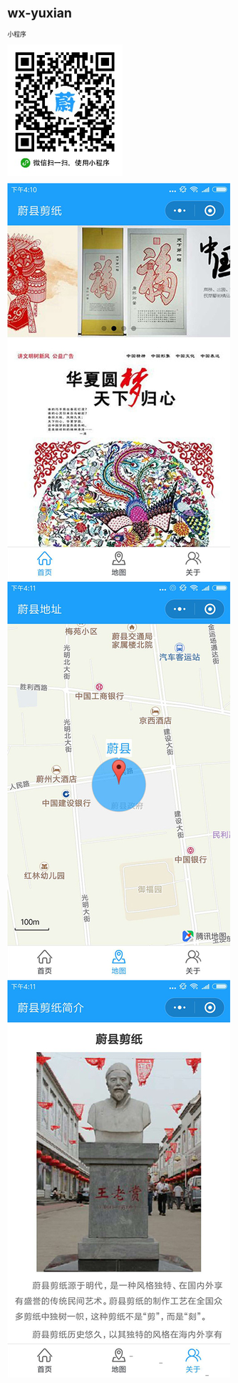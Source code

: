 # wx-yuxian
小程序



![Image text](https://raw.githubusercontent.com/yangnannba/wx-yuxian/master/images/jz.jpg)





![Image text](https://raw.githubusercontent.com/yangnannba/wx-yuxian/master/images/yu1.jpg)
![Image text](https://raw.githubusercontent.com/yangnannba/wx-yuxian/master/images/yu2.jpg)
![Image text](https://raw.githubusercontent.com/yangnannba/wx-yuxian/master/images/yu3.jpg)
